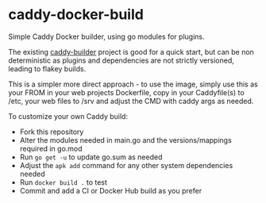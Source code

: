 # caddy-docker-build

Simple Caddy Docker builder, using go modules for plugins.

The existing [caddy-builder](https://github.com/abiosoft/caddy-docker/blob/master/BUILDER.md) project is good for a quick start, but can be non deterministic as plugins and dependencies are not strictly versioned, leading to flakey builds.

This is a simpler more direct approach - to use the image, simply use this as your FROM in your web projects Dockerfile, copy in your Caddyfile(s) to /etc, your web files to /srv and adjust the CMD with caddy args as needed.

To customize your own Caddy build:
 * Fork this repository
 * Alter the modules needed in main.go and the versions/mappings required in go.mod
 * Run `go get -u` to update go.sum as needed
 * Adjust the `apk add` command for any other system dependencies needed
 * Run `docker build .` to test
 * Commit and add a CI or Docker Hub build as you prefer
